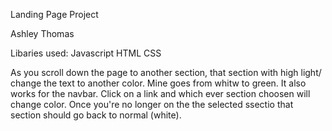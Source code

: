Landing Page Project

Ashley Thomas

Libaries used:
 Javascript
 HTML
 CSS

As you scroll down the page to another section, that section with high light/ change the text to another color. Mine goes from whitw to green. It also works for the navbar. Click on a link and which ever section choosen will change color. Once you're no longer on the the selected ssectio that section should go back to normal (white).
